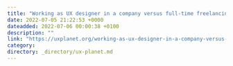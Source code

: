 ```yaml
---
title: "Working as UX designer in a company versus full-time freelancing - pros and cons of each direction"
date: 2022-07-05 21:22:53 +0000
dateadded: 2022-07-06 00:00:38 +0100
description: ""
link: "https://uxplanet.org/working-as-ux-designer-in-a-company-versus-full-time-freelancing-pros-and-cons-of-each-direction-556e7c09243d?source=rss----819cc2aaeee0---4"
category:
directory: _directory/ux-planet.md
---
```

